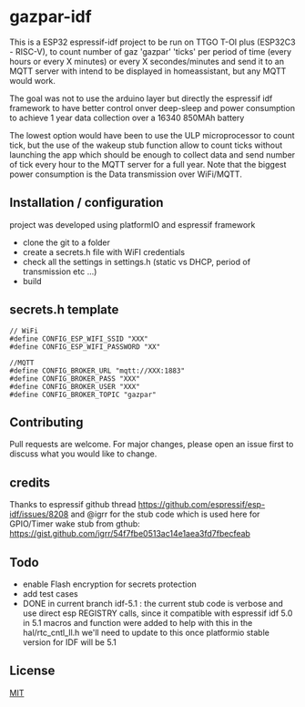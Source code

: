 # gazpar-idf

This is a ESP32 espressif-idf project to be run on TTGO T-OI plus (ESP32C3 - RISC-V), to count number of gaz 'gazpar' 'ticks' per period of time (every hours or every X minutes) or every X secondes/minutes and send it to an MQTT server with intend to be displayed in homeassistant, but any MQTT would work.

The goal was not to use the arduino layer but directly the espressif idf framework to have better control onver deep-sleep and power consumption to achieve 1 year data collection over a 16340 850MAh battery

The lowest option would have been to use the ULP microprocessor to count tick, but the use of the wakeup stub function allow to count ticks without launching the app which should be enough to collect data and send number of tick every hour to the MQTT server for a full year. Note that the biggest power consumption is the Data transmission over WiFi/MQTT.

## Installation / configuration

project was developed using platformIO and espressif framework
- clone the git to a folder
- create a secrets.h file with WiFI credentials
- check all the settings in settings.h (static vs DHCP, period of transmission etc ...)
- build

## secrets.h template
```
// WiFi
#define CONFIG_ESP_WIFI_SSID "XXX"
#define CONFIG_ESP_WIFI_PASSWORD "XX"

//MQTT
#define CONFIG_BROKER_URL "mqtt://XXX:1883"
#define CONFIG_BROKER_PASS "XXX"
#define CONFIG_BROKER_USER "XXX"
#define CONFIG_BROKER_TOPIC "gazpar"
```

## Contributing

Pull requests are welcome. For major changes, please open an issue first
to discuss what you would like to change.

## credits
Thanks to espressif github thread https://github.com/espressif/esp-idf/issues/8208 and @igrr for the stub code which is used here for GPIO/Timer wake stub from gthub: https://gist.github.com/igrr/54f7fbe0513ac14e1aea3fd7fbecfeab

## Todo
 
 - enable Flash encryption for secrets protection
 - add test cases
 - DONE in current branch idf-5.1 : the current stub code is verbose and use direct esp REGISTRY calls, since it compatible with espressif idf 5.0 in 5.1 macros and function were added to help with this in the hal/rtc_cntl_ll.h we'll need to update to this once platformio stable version for IDF will be 5.1

## License

[MIT](https://choosealicense.com/licenses/mit/)